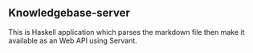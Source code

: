 ## Knowledgebase-server

This is Haskell application which parses the markdown file then make it available as an Web API using Servant.